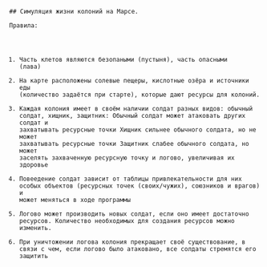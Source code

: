 <code>## Симуляция жизни колоний на Марсе.  
Правила:
1) Часть клетов являются безопаными (пустыня), часть опасными (лава)
2) На карте расположены солевые пещеры, кислотные озёра и источники еды (количество задаётся при старте), которые дают ресурсы для колоний.
3) Каждая колония имеет в своём наличии солдат разных видов: обычный солдат, хищник, защитник:
	Обычный солдат может атаковать других солдат и захватывать ресурсные точки
	Хищник сильнее обычного солдата, но не может захватывать ресурсные точки
	Защитник слабее обычного солдата, но может заселять захваченную ресурсную точку и логово, увеличивая их здоровье
4) Повеедение солдат зависит от таблицы привлекательности для них особых объектов (ресурсных точек (своих/чужих), союзников и врагов) и может меняться в ходе программы
5) Логово может производить новых солдат, если оно имеет достаточно ресурсов. Количество необходимых для создания ресурсов можно изменить.
6) При уничтожении логова колония прекращает своё существование, в связи с чем, если логово было атаковано, все солдаты стремятся его защитить
